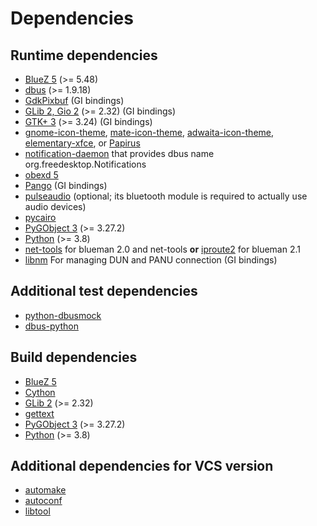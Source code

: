 # Dependencies

## Runtime dependencies

* [BlueZ 5](http://www.bluez.org/) (>= 5.48)
* [dbus](http://www.freedesktop.org/wiki/Software/dbus/) (>= 1.9.18)
* [GdkPixbuf](http://www.gtk.org/) (GI bindings)
* [GLib 2, Gio 2](http://www.gtk.org/) (>= 2.32) (GI bindings)
* [GTK+ 3](http://www.gtk.org/) (>= 3.24) (GI bindings)
* [gnome-icon-theme](https://git.gnome.org/browse/adwaita-icon-theme/), [mate-icon-theme](https://github.com/mate-desktop/mate-icon-theme), [adwaita-icon-theme](https://github.com/GNOME/adwaita-icon-theme), [elementary-xfce](https://github.com/shimmerproject/elementary-xfce), or [Papirus](https://github.com/PapirusDevelopmentTeam/papirus-icon-theme)
* [notification-daemon](https://developer.gnome.org/notification-spec/) that provides dbus name org.freedesktop.Notifications
* [obexd 5](http://www.bluez.org/)
* [Pango](http://www.gtk.org/) (GI bindings)
* [pulseaudio](http://www.freedesktop.org/wiki/Software/PulseAudio/) (optional; its bluetooth module is required to actually use audio devices)
* [pycairo](http://cairographics.org/pycairo/)
* [PyGObject 3](https://wiki.gnome.org/PyGObject) (>= 3.27.2)
* [Python](http://www.python.org/) (>= 3.8)
* [net-tools](http://net-tools.sourceforge.net/) for blueman 2.0 and net-tools __or__ [iproute2](https://wiki.linuxfoundation.org/networking/iproute2) for blueman 2.1
* [libnm](https://wiki.gnome.org/Projects/NetworkManager) For managing DUN and PANU connection (GI bindings)

## Additional test dependencies

* [python-dbusmock](https://github.com/martinpitt/python-dbusmock)
* [dbus-python](http://www.freedesktop.org/wiki/Software/DBusBindings/#python)

## Build dependencies

* [BlueZ 5](http://www.bluez.org/)
* [Cython](http://www.cython.org/)
* [GLib 2](http://www.gtk.org/) (>= 2.32)
* [gettext](https://www.gnu.org/software/gettext/)
* [PyGObject 3](https://wiki.gnome.org/PyGObject) (>= 3.27.2)
* [Python](http://www.python.org/) (>= 3.8)

## Additional dependencies for VCS version

* [automake](https://www.gnu.org/software/automake/)
* [autoconf](https://www.gnu.org/software/autoconf/)
* [libtool](http://www.gnu.org/software/libtool/)
